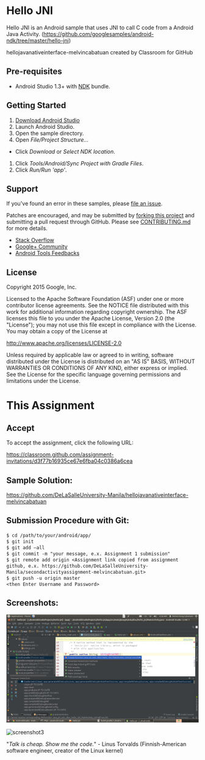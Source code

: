 Hello JNI
=========
Hello JNI is an Android sample that uses JNI to call C code from a Android Java Activity. (https://github.com/googlesamples/android-ndk/tree/master/hello-jni)

hellojavanativeinterface-melvincabatuan created by Classroom for GitHub

Pre-requisites
--------------
- Android Studio 1.3+ with [NDK](https://developer.android.com/ndk/) bundle.

Getting Started
---------------
1. [Download Android Studio](http://developer.android.com/sdk/index.html)
1. Launch Android Studio.
1. Open the sample directory.
1. Open *File/Project Structure...*
  - Click *Download* or *Select NDK location*.
1. Click *Tools/Android/Sync Project with Gradle Files*.
1. Click *Run/Run 'app'*.

Support
-------
If you've found an error in these samples, please [file an issue](https://github.com/googlesamples/android-ndk/issues/new).

Patches are encouraged, and may be submitted by [forking this project](https://github.com/googlesamples/android-ndk/fork) and
submitting a pull request through GitHub. Please see [CONTRIBUTING.md](../CONTRIBUTING.md) for more details.

- [Stack Overflow](http://stackoverflow.com/questions/tagged/android-ndk)
- [Google+ Community](https://plus.google.com/communities/105153134372062985968)
- [Android Tools Feedbacks](http://tools.android.com/feedback)

License
-------
Copyright 2015 Google, Inc.

Licensed to the Apache Software Foundation (ASF) under one or more contributor
license agreements.  See the NOTICE file distributed with this work for
additional information regarding copyright ownership.  The ASF licenses this
file to you under the Apache License, Version 2.0 (the "License"); you may not
use this file except in compliance with the License.  You may obtain a copy of
the License at

  http://www.apache.org/licenses/LICENSE-2.0

Unless required by applicable law or agreed to in writing, software
distributed under the License is distributed on an "AS IS" BASIS, WITHOUT
WARRANTIES OR CONDITIONS OF ANY KIND, either express or implied.  See the
License for the specific language governing permissions and limitations under
the License.

# This Assignment 


## Accept

To accept the assignment, click the following URL:

https://classroom.github.com/assignment-invitations/d3f77b16935ce67e6fba04c0386a6cea

## Sample Solution:

https://github.com/DeLaSalleUniversity-Manila/hellojavanativeinterface-melvincabatuan

## Submission Procedure with Git: 

```shell
$ cd /path/to/your/android/app/
$ git init
$ git add –all
$ git commit -m "your message, e.x. Assignment 1 submission"
$ git remote add origin <Assignment link copied from assignment github, e.x. https://github.com/DeLaSalleUniversity-Manila/secondactivityassignment-melvincabatuan.git>
$ git push -u origin master
<then Enter Username and Password>
```

## Screenshots:

![alt tag](https://github.com/DeLaSalleUniversity-Manila/hellojavanativeinterface-melvincabatuan/blob/master/Screenshotfrom2015-11-15-04:36:41.png)

![screenshot3](device-2015-11-15-045916.png)

"*Talk is cheap. Show me the code.*" - Linus Torvalds (Finnish-American software engineer, creator of the Linux kernel)
